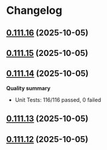 # Changelog



## [0.111.16](https://github.com/joaomelo/calystone/compare/v0.111.15...v0.111.16) (2025-10-05)

## [0.111.15](https://github.com/joaomelo/calystone/compare/v0.111.14...v0.111.15) (2025-10-05)

## [0.111.14](https://github.com/joaomelo/calystone/compare/v0.111.13...v0.111.14) (2025-10-05)

**Quality summary**
- Unit Tests: 116/116 passed, 0 failed

## [0.111.13](https://github.com/joaomelo/calystone/compare/v0.111.12...v0.111.13) (2025-10-05)

## [0.111.12](https://github.com/joaomelo/calystone/compare/v0.111.11...v0.111.12) (2025-10-05)
